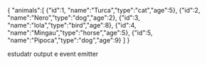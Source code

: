  
{
    "animals":[
        {"id":1, "name":"Turca","type":"cat","age":5},
        {"id":2, "name":"Nero","type":"dog","age":2},
        {"id":3, "name":"lola","type":"bird","age":8},
        {"id":4, "name":"Mingau","type":"horse","age":5},
        {"id":5, "name":"Pipoca","type":"dog","age":9}
    ]
}

estudatr output e event emitter